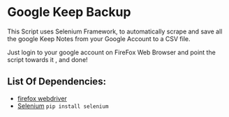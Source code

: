# Google Keep Backup 

This Script uses Selenium Framework, to automatically scrape and save all the google Keep Notes from your Google Account to a CSV file.

Just login to your google account on FireFox Web Browser and point the script towards it , and done!

## List Of Dependencies:
* [firefox webdriver](https://github.com/mozilla/geckodriver/)
* [Selenium](https://pypi.python.org/pypi/seleniu)
   ```pip install selenium```
